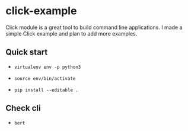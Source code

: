 # click-example
Click module is a great tool to build command line applications. I made a simple Click example and plan to add more examples.

## Quick start

- ```virtualenv env -p python3```

- ```source env/bin/activate```

- ```pip install --editable .```

## Check cli

- ```bert```
